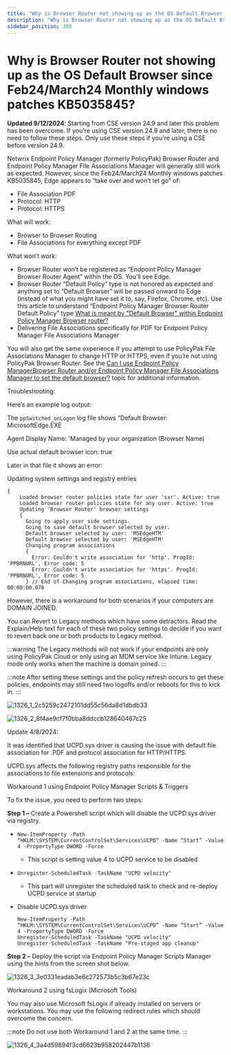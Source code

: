 ```yaml
---
title: "Why is Browser Router not showing up as the OS Default Browser since Feb24/March24 Monthly windows patches KB5035845?"
description: "Why is Browser Router not showing up as the OS Default Browser since Feb24/March24 Monthly windows patches KB5035845?"
sidebar_position: 300
---
```


# Why is Browser Router not showing up as the OS Default Browser since Feb24/March24 Monthly windows patches KB5035845?

**Updated 9/12/2024**: Starting from CSE version 24.9 and later this problem has been overcome. If
you're using CSE version 24.9 and later, there is no need to follow these steps. Only use these
steps if you're using a CSE before version 24.9.

Netwrix Endpoint Policy Manager (formerly PolicyPak) Browser Router and Endpoint Policy Manager File
Associations Manager will generally still work as expected. However, since the Feb24/March24 Monthly
windows patches KB5035845, Edge appears to “take over and won’t let go” of:

- File Association PDF
- Protocol: HTTP
- Protocol: HTTPS

What will work:

- Browser to Browser Routing
- File Associations for everything except PDF

What won’t work:

- Browser Router won’t be registered as “Endpoint Policy Manager Browser Router Agent” within the
  OS. You’ll see Edge.
- Browser Router “Default Policy” type is not honored as expected and anything set to “Default
  Browser” will be passed onward to Edge (instead of what you might have set it to, say, Firefox,
  Chrome, etc). Use this article to understand “Endpoint Policy Manager Browser Router Default
  Policy” type
  [What is meant by "Default Browser" within Endpoint Policy Manager Browser router?](/docs/endpointpolicymanager/browserrouter/knowledgebase/tipsandtricks/defined.md)
- Delivering File Associations specifically for PDF for Endpoint Policy Manager File Associations
  Manager

You will also get the same experience if you attempt to use PolicyPak File Associations Manager to
change HTTP or HTTPS, even if you’re not using PolicyPak Browser Router. See the
[Can I use Endpoint Policy ManagerBrowser Router and/or Endpoint Policy Manager File Associations Manager to set the default browser?](/docs/endpointpolicymanager/fileassociationsmanager/knowledgebase/troubleshooting/defaultbrowser.md)
topic for additional information.

Troubleshooting:

Here’s an example log output:

The `ppSwitched_onLogon` log file shows “Default Browser: MicrosoftEdge.EXE

Agent Display Name: 'Managed by your organization (Browser Name)

Use actual default browser icon: true

Later in that file it shows an error:

Updating system settings and registry entries

```
{
    Loaded browser router policies state for user 'sxr'. Active: true
    Loaded browser router policies state for any user. Active: true
    Updating 'Browser Router' browser settings
    {
      Going to apply user side settings.
      Going to save default browser selected by user.
      Default browser selected by user: 'MSEdgeHTM'
      Default browser selected by user: 'MSEdgeHTM'
      Changing program associations
      {
        Error: Couldn't write association for 'http'. ProgId: 'PPBRNURL', Error code: 5
        Error: Couldn't write association for 'https'. ProgId: 'PPBRNURL', Error code: 5
      } // End of Changing program associations, elapsed time: 00:00:00.078 

```

However, there is a workaround for both scenarios if your computers are DOMAIN JOINED.

You can Revert to Legacy methods which have some detractors. Read the Explain/Help text for each of
these two policy settings to decide if you want to revert back one or both products to Legacy
method.

:::warning
The Legacy methods will not work if your endpoints are only using PolicyPak Cloud or
only using an MDM service like Intune. Legacy mode only works when the machine is domain joined.
:::


:::note
After setting these settings and the policy refresh occurs to get these policies,
endpoints may still need two logoffs and/or reboots for this to kick in.
:::


![1326_1_2c5259c2472101dd55c56da8d1dbdb33](/images/endpointpolicymanager/troubleshooting/browserrouter/1326_1_2c5259c2472101dd55c56da8d1dbdb33.webp)

![1326_2_8f4ae9cf7f0bba8ddccb128640467c25](/images/endpointpolicymanager/troubleshooting/browserrouter/1326_2_8f4ae9cf7f0bba8ddccb128640467c25.webp)

Update 4/8/2024:

It was identified that UCPD.sys driver is causing the issue with default file association for .PDF
and protocol association for HTTP/HTTPS.

UCPD.sys affects the following registry paths responsible for the associations to file extensions
and protocols:

Workaround 1 using Endpoint Policy Manager Scripts & Triggers

To fix the issue, you need to perform two steps:

**Step 1 –** Create a Powershell script which will disable the UCPD.sys driver via registry.

- `New-ItemProperty -Path “HKLM:\SYSTEM\CurrentControlSet\Services\UCPD” -Name “Start” -Value 4 -PropertyType DWORD -Force`

  - This script is setting value 4 to UCPD service to be disabled

- `Unregister-ScheduledTask -TaskName "UCPD velocity"`

  - This part will unregister the scheduled task to check and re-deploy UCPD service at startup

- Disable UCPD.sys driver

  ```
  New-ItemProperty -Path “HKLM:\SYSTEM\CurrentControlSet\Services\UCPD” -Name “Start” -Value 4 -PropertyType DWORD -Force
  Unregister-ScheduledTask -TaskName "UCPD velocity"
  Unregister-ScheduledTask -TaskName "Pre-staged app cleanup"
  ```

**Step 2 –** Deploy the script via Endpoint Policy Manager Scripts Manager using the hints from the
screen shot below.

![1326_3_3e0331eadab3e6c272573b5c3b67e23c](/images/endpointpolicymanager/troubleshooting/browserrouter/1326_3_3e0331eadab3e6c272573b5c3b67e23c.webp)

Workaround 2 using fsLogix (Microsoft Tools)

You may also use Microsoft fsLogix if already installed on servers or workstations. You may use the
following redirect rules which should overcome the concern.

:::note
Do not use both Workaround 1 and 2 at the same time.
:::


![1326_4_3a4d59894f3cd6623b958202447b1136](/images/endpointpolicymanager/troubleshooting/browserrouter/1326_4_3a4d59894f3cd6623b958202447b1136.webp)
